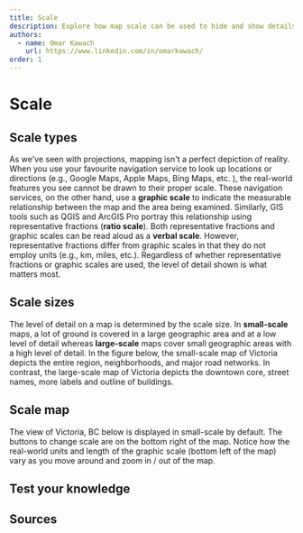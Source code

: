 ```yaml
---
title: Scale
description: Explore how map scale can be used to hide and show details on a map.
authors:
  - name: Omar Kawach
    url: https://www.linkedin.com/in/omarkawach/
order: 1
---
```


# Scale

## Scale types

As we've seen with projections, mapping isn't a perfect depiction of reality. When you use your favourite navigation service to look up locations or directions (e.g., Google Maps, Apple Maps, Bing Maps, etc. ), the real-world features you see cannot be drawn to their proper scale. These navigation services, on the other hand, use a **graphic scale** to indicate the measurable relationship between the map and the area being examined. Similarly, GIS tools such as QGIS and ArcGIS Pro portray this relationship using representative fractions (**ratio scale**). Both representative fractions and graphic scales can be read aloud as a **verbal scale**. However, representative fractions differ from graphic scales in that they do not employ units (e.g., km, miles, etc.). Regardless of whether representative fractions or graphic scales are used, the level of detail shown is what matters most.

## Scale sizes

The level of detail on a map is determined by the scale size. In **small-scale** maps, a lot of ground is covered in a large geographic area and at a low level of detail whereas **large-scale** maps cover small geographic areas with a high level of detail. In the figure below, the small-scale map of Victoria depicts the entire region, neighborhoods, and major road networks. In contrast, the large-scale map of Victoria depicts the downtown core, street names, more labels and outline of buildings.

<ContentFigure 
   :imgSrc="'/assets/images/scale.png'" 
   :description="'Small scale versus large scale Victoria, BC'"
/>

## Scale map

The view of Victoria, BC below is displayed in small-scale by default. The buttons to change scale are on the bottom right of the map. Notice how the real-world units and length of the graphic scale (bottom left of the map) vary as you move around and zoom in / out of the map.

<ScaleMap />

## Test your knowledge

<Quiz :quiz-data="
    {
        questions: [
            {
            question: 'When you select the small-scale button, what is the graphic scale\'s length (or map distance) and ground distance?',
            options: [
                {
                answer: 'The map distance is approximately 1 centimeter and the ground distance is 2 miles',
                key: 1
                },
                {
                answer: 'The map distance is approximately 1 centimeter and the ground distance is 2 kilometers',
                key: 2
                }
            ],
            correctAnswer: 2
            },
            {
            question: 'When you select the small-scale button, what is the verbal scale?',
            options: [
                {
                answer: 'One centimeter corresponds to 2 kilometers',
                key: 1
                },
                {
                answer: 'One centimeter corresponds to 2 miles',
                key: 2
                }
            ],
            correctAnswer: 1
            },
            {
            question: 'When you select the small-scale button, what is the ratio scale? Hint: Convert ___ km to ___ cm and then divide 1 cm by ___ cm',
            options: [
                {
                answer: '1:200,000 or 1/200,000',
                key: 1
                },
                {
                answer: '1:150,000 or 1/150,000',
                key: 2
                }
            ],
            correctAnswer: 1
            },
            {
            question: 'When you select the large-scale button, what is the graphic scale\'s length (or map distance) and ground distance?',
            options: [
                {
                answer: 'The map distance is approximately 1 centimeter and the ground distance is 300 meters',
                key: 1
                },
                {
                answer: 'The map distance is approximately 1 centimeter and the ground distance is 300 feet',
                key: 2
                }
            ],
            correctAnswer: 1
            },
            {
            question: 'When you select the small-scale button, what is the verbal scale?',
            options: [
                {
                answer: 'One centimeter corresponds to 300 meters',
                key: 1
                },
                {
                answer: 'One centimeter corresponds to 300 feet',
                key: 2
                }
            ],
            correctAnswer: 1
            },
            {
            question: 'When you select the small-scale button, what is the ratio scale? Hint: Convert ___ km to ___ cm and then divide 1 cm by ___ cm',
            options: [
                {
                answer: '1:30,000 or 1/30,000',
                key: 1
                },
                {
                answer: '1:60,000 or 1/60,000',
                key: 2
                }
            ],
            correctAnswer: 1
            },
            {
            question: 'If the map distance for the large-scale button\'s view was 0.75 cm, what would the ratio scale be?',
            options: [
                {
                answer: '1:20,000 or 1/20,000',
                key: 1
                },
                {
                answer: '1:40,000 or 1/40,000',
                key: 2
                }
            ],
            correctAnswer: 2
            }
        ]
    }" 
/>

## Sources

<Sources 
  :sources="
    [{
        title: 'Map Scale',
        author: 'Geokov',
        url: 'https://desktop.arcgis.com/en/arcmap/latest/map/projections/mercator.htm',
    },
    {
        title: 'Converting Between Scale Types',
        author: 'Metal Detecting World',
        url: 'https://www.metaldetectingworld.com/convert_map_scale_p1.shtml ',
    },
    {
        title: 'Map Scale, Directions',
        author: 'Western University',
        url: 'https://instruct.uwo.ca/geog/2240/lecture2.htm',
    },
    {
        title: 'Map Scale Calculator',
        author: 'Map Tools',
        url: 'https://www.maptools.com/scale_calculator',
    }]"
/>
